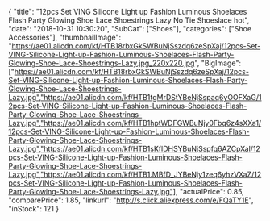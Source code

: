 {
	"title": "12pcs Set VING Silicone Light up Fashion  Luminous Shoelaces Flash Party Glowing Shoe Lace Shoestrings Lazy No Tie Shoeslace hot",
	"date": "2018-10-31 10:30:20",
	"SubCat": ["Shoes"],
	"categories": ["Shoe Accessories"],
	"thumbnailImage": "https://ae01.alicdn.com/kf/HTB18rbxGkSWBuNjSszdq6zeSpXaj/12pcs-Set-VING-Silicone-Light-up-Fashion-Luminous-Shoelaces-Flash-Party-Glowing-Shoe-Lace-Shoestrings-Lazy.jpg_220x220.jpg",
	"BigImage": ["https://ae01.alicdn.com/kf/HTB18rbxGkSWBuNjSszdq6zeSpXaj/12pcs-Set-VING-Silicone-Light-up-Fashion-Luminous-Shoelaces-Flash-Party-Glowing-Shoe-Lace-Shoestrings-Lazy.jpg","https://ae01.alicdn.com/kf/HTB1tgMrDStYBeNjSspaq6yOOFXaG/12pcs-Set-VING-Silicone-Light-up-Fashion-Luminous-Shoelaces-Flash-Party-Glowing-Shoe-Lace-Shoestrings-Lazy.jpg","https://ae01.alicdn.com/kf/HTB1hptWDFGWBuNjy0Fbq6z4sXXa1/12pcs-Set-VING-Silicone-Light-up-Fashion-Luminous-Shoelaces-Flash-Party-Glowing-Shoe-Lace-Shoestrings-Lazy.jpg","https://ae01.alicdn.com/kf/HTB1sKflDHSYBuNjSspfq6AZCpXal/12pcs-Set-VING-Silicone-Light-up-Fashion-Luminous-Shoelaces-Flash-Party-Glowing-Shoe-Lace-Shoestrings-Lazy.jpg","https://ae01.alicdn.com/kf/HTB1.MBfD_JYBeNjy1zeq6yhzVXaZ/12pcs-Set-VING-Silicone-Light-up-Fashion-Luminous-Shoelaces-Flash-Party-Glowing-Shoe-Lace-Shoestrings-Lazy.jpg"],
	"actualPrice": 0.85,
	"comparePrice": 1.85,
	"linkurl": "http://s.click.aliexpress.com/e/FQaTY1E",
	"inStock": 121
}
